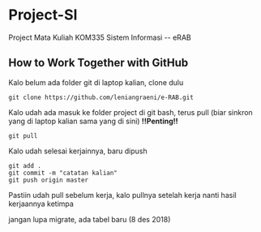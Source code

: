 # Project-SI

Project Mata Kuliah KOM335 Sistem Informasi -- eRAB

## How to Work Together with GitHub

Kalo belum ada folder git di laptop kalian, clone dulu
```
git clone https://github.com/leniangraeni/e-RAB.git
```

Kalo udah ada masuk ke folder project di git bash, terus pull (biar sinkron yang di laptop kalian sama yang di sini) **!!Penting!!**
```
git pull
```

Kalo udah selesai kerjainnya, baru dipush
```
git add .
git commit -m "catatan kalian"
git push origin master
```

Pastiin udah pull sebelum kerja, kalo pullnya setelah kerja nanti hasil kerjaannya ketimpa

jangan lupa migrate, ada tabel baru (8 des 2018) 
